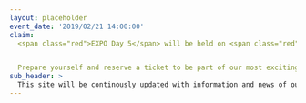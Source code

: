 ```yaml
---
layout: placeholder
event_date: '2019/02/21 14:00:00'
claim:
  <span class="red">EXPO Day 5</span> will be held on <span class="red">February 21st</span> 2019 at Waagenhallen, Stuttgart — Germany.


  Prepare yourself and reserve a ticket to be part of our most exciting event yet.
sub_header: >
  This site will be continously updated with information and news of our fifth EXPO Day. Make sure to bookmark this site and visit it regularely. – [STARTUP AUTOBAHN](/humans.txt) © 2018
---
```

